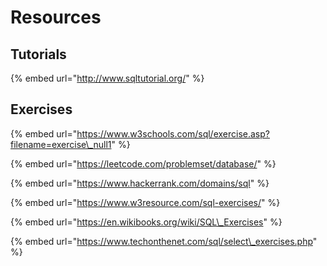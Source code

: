 # Resources

## Tutorials

{% embed url="http://www.sqltutorial.org/" %}



## Exercises

{% embed url="https://www.w3schools.com/sql/exercise.asp?filename=exercise\_null1" %}

{% embed url="https://leetcode.com/problemset/database/" %}

{% embed url="https://www.hackerrank.com/domains/sql" %}

{% embed url="https://www.w3resource.com/sql-exercises/" %}

{% embed url="https://en.wikibooks.org/wiki/SQL\_Exercises" %}

{% embed url="https://www.techonthenet.com/sql/select\_exercises.php" %}



